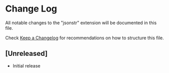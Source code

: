 # Change Log

All notable changes to the "jsonstr" extension will be documented in this file.

Check [Keep a Changelog](http://keepachangelog.com/) for recommendations on how to structure this file.

## [Unreleased]

- Initial release